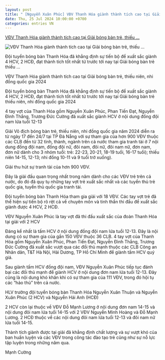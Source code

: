 ```yaml
---
layout: post
title: " [Nguyễn Xuân Phúc] VĐV Thanh Hóa giành thành tích cao tại Giải bóng bàn trẻ, thiếu ..."
date: Thu, 25 Jul 2024 10:00:00 +0700
categories: entries VN
---
```

[VĐV Thanh Hóa giành thành tích cao tại Giải bóng bàn trẻ, thiếu ...](https://baothanhhoa.vn/vdv-thanh-hoa-gianh-thanh-tich-cao-tai-giai-bong-ban-tre-thieu-nien-nhi-dong-quoc-gia-2024-220474.htm)

![VĐV Thanh Hóa giành thành tích cao tại Giải bóng bàn trẻ, thiếu ...](https://baothanhhoa.vn/thumbnail/news/vdv-thanh-hoa-gianh-thanh-tich-cao-tai-giai-bong-ban-tre-thieu-nien-nhi-dong-quoc-gia-2024-di2430d168d4100025t43718l0.jpg)

Đội tuyển bóng bàn Thanh Hóa đã khẳng định sự tiến bộ để xuất sắc giành 4 HCV, 2 HCĐ, đạt thành tích tốt nhất từ trước tới nay tại Giải bóng bàn trẻ thiếu ...

VĐV Thanh Hóa giành thành tích cao tại Giải bóng bàn trẻ, thiếu niên, nhi đồng quốc gia 2024

Đội tuyển bóng bàn Thanh Hóa đã khẳng định sự tiến bộ để xuất sắc giành 4 HCV, 2 HCĐ, đạt thành tích tốt nhất từ trước tới nay tại Giải bóng bàn trẻ thiếu niên, nhi đồng quốc gia 2024

4 tay vợt của Thanh Hóa gồm Nguyễn Xuân Phúc, Phan Tiến Đạt, Nguyễn Đình Thắng, Trương Đức Cường đã xuất sắc giành HCV ở nội dung đồng đội nam lứa tuổi 12-13

Giải Vô địch bóng bàn trẻ, thiếu niên, nhi đồng quốc gia năm 2024 diễn ra từ ngày 17 đến 24/7 tại TP Đà Nẵng với sự tham gia của hơn 900 VĐV thuộc các CLB đến từ 32 tỉnh, thành, ngành trên cả nước tham gia tranh tài ở 7 nội dung đồng đội nam, đồng đội nữ, đôi nam, đôi nữ, đôi nam nữ, đơn nam, đơn nữ dành cho 3 nhóm tuổi: trẻ: 22-23, 20-21, 18-19 tuổi, 16-17 tuổi); thiếu niên 14-15, 12-13; nhi đồng 10-11 và 9 tuổi trở xuống).

Giải thu hút sự tranh tài của hơn 900 VĐV.

Đây là giải đấu quan trọng nhất trong năm dành cho các VĐV trẻ trên cả nước, do đó đã quy tụ những tay vợt trẻ xuất sắc nhất và các tuyển thủ trẻ quốc gia, tuyển thủ quốc gia tranh tài.

Đội tuyển bóng bàn Thanh Hóa tham gia giải với 18 VĐV. Các tay vợt trẻ đã thể hiện sự tiến bộ rõ rệt cả về chuyên môn và tinh thần thi đấu để xuất sắc giành được 4 HCV, 2 HCĐ.

VĐV Nguyễn Xuân Phúc là tay vợt đã thi đấu xuất sắc của đoàn Thanh Hóa tại giải với 2 HCV

Đáng kể nhất là tấm HCV ở nội dung đồng đội nam lứa tuổi 12-13. Đây là nội dung có sự tham gia của gần 150 VĐV thuộc 36 CLB. 4 tay vợt của Thanh Hóa gồm Nguyễn Xuân Phúc, Phan Tiến Đạt, Nguyễn Đình Thắng, Trương Đức Cường đã xuất sắc vượt qua các đối thủ mạnh thuộc các CLB Công an Nhân dân, T&T Hà Nội, Hải Dương, TP Hồ Chí Minh để giành tấm HCV quý giá.

Sau giành tấm HCV đồng đội nam, VĐV Nguyễn Xuân Phúc tiếp tục đánh bại các đối thủ mạnh để giành HCV ở nội dung đơn nam lứa tuổi 12-13. Đây cũng là nội dung khó khăn khi có sự tham gia của 111 VĐV, trong đó hội tụ các “hảo thủ” trên cả nước.

HLV trưởng đội tuyển bóng bàn Thanh Hóa Nguyễn Xuân Thuận và Nguyễn Xuân Phúc (2 HCV) và Nguyễn Hải Anh (HCĐ)

2 HCV còn lại thuộc về VĐV Đỗ Mạnh Lương ở nội dung đơn nam 14-15 và nội dung đôi nam lứa tuổi 14-15 với 2 VĐV Nguyễn Minh Hoàng và Đỗ Mạnh Lương. 2 HCĐ thuộc về các nội dung đôi nam lứa tuổi 12-13 và đôi nam nữ lứa tuổi 14-15.

Thành tích giành được tại giải đã khẳng định chất lượng và sự vượt khó của ban huấn luyện và các VĐV trong công tác đào tạo trẻ cũng như sự nỗ lực tập luyện trong những năm qua.

Mạnh Cường

